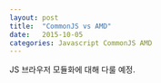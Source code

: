 ```yaml
---
layout: post
title:  "CommonJS vs AMD"
date:   2015-10-05
categories: Javascript CommonJS AMD
---
```


JS 브라우저 모듈화에 대해 다룰 예정.